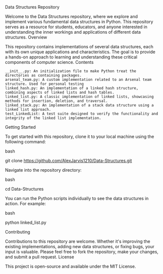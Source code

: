 Data Structures Repository

Welcome to the Data Structures repository, where we explore and implement various fundamental data structures in Python. This repository serves as a resource for students, educators, and anyone interested in understanding the inner workings and applications of different data structures.
Overview

This repository contains implementations of several data structures, each with its own unique applications and characteristics. The goal is to provide a hands-on approach to learning and understanding these critical components of computer science.
Contents

    __init__.py: An initialization file to make Python treat the directories as containing packages.
    arsenal_team.py: A custom implementation related to an Arsenal team structure. Used for personal testing
    linked_hash.py: An implementation of a linked hash structure, combining aspects of linked lists and hash tables.
    linked_list.py: A classic implementation of linked lists, showcasing methods for insertion, deletion, and traversal.
    linked_stack.py: An implementation of a stack data structure using a linked list approach.
    test_LinkedList: A test suite designed to verify the functionality and integrity of the linked list implementation.

Getting Started

To get started with this repository, clone it to your local machine using the following command:

bash

git clone https://github.com/AlexJarvis1210/Data-Structures.git

Navigate into the repository directory:

bash

cd Data-Structures

You can run the Python scripts individually to see the data structures in action. For example:

bash

python linked_list.py

Contributing

Contributions to this repository are welcome. Whether it's improving the existing implementations, adding new data structures, or fixing bugs, your input is valuable. Please feel free to fork the repository, make your changes, and submit a pull request.
License

This project is open-source and available under the MIT License.
